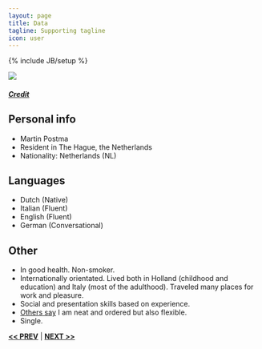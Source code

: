 ```yaml
---
layout: page
title: Data
tagline: Supporting tagline
icon: user
---
```

{% include JB/setup %}

<a href="https://www.flickr.com/photos/ralphrozema/15516540085" title="View photo on Flickr" target="_blank"><img src="https://farm5.staticflickr.com/4086/15516540085_24d2c8449d_b.jpg"></a><br />
<h5><a href="https://www.flickr.com/people/ralphrozema/" title="View user on Flickr" target="_blank">Credit</a></h5>

## Personal info
- Martin Postma
- Resident in  The Hague, the Netherlands
- Nationality: Netherlands (NL)


## Languages

- Dutch (Native)
- Italian (Fluent)
- English (Fluent)
- German (Conversational)


## Other

- In good health. Non-smoker.
- Internationally orientated. Lived both in Holland (childhood and education) and Italy (most of the adulthood). Traveled many places for work and pleasure.
- Social and presentation skills based on experience.
- [Others say](https://www.airbnb.com/users/show/7889468) I am neat and ordered but also flexible.
- Single.

<a href="/#top" title="Home"><b><< PREV</b></a> &#124; <a href="/work.html#top" title="Work"><b>NEXT >></b></a>
